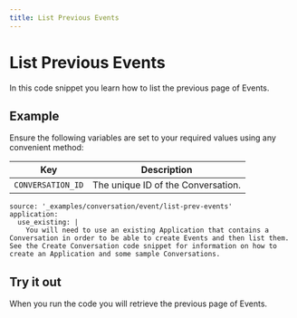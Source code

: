 ```yaml
---
title: List Previous Events
---
```


# List Previous Events

In this code snippet you learn how to list the previous page of Events.

## Example

Ensure the following variables are set to your required values using any convenient method:

Key | Description
-- | --
`CONVERSATION_ID` | The unique ID of the Conversation.

```code_snippets
source: '_examples/conversation/event/list-prev-events'
application:
  use_existing: |
    You will need to use an existing Application that contains a Conversation in order to be able to create Events and then list them. See the Create Conversation code snippet for information on how to create an Application and some sample Conversations.
```

## Try it out

When you run the code you will retrieve the previous page of Events.
